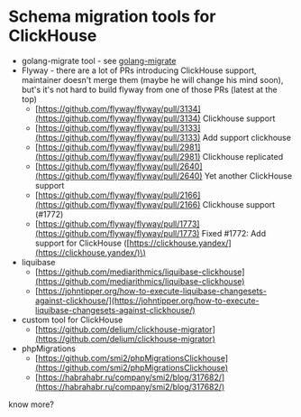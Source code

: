 # Schema migration tools for ClickHouse

* golang-migrate tool - see [golang-migrate](golang-migrate.md)
* Flyway - there are a lot of PRs introducing ClickHouse support, maintainer doesn't merge them \(maybe he will change his mind soon\), but's it's not hard to build flyway from one of those PRs \(latest at the top\)
  * [https://github.com/flyway/flyway/pull/3134](https://github.com/flyway/flyway/pull/3134) Сlickhouse support 
  * [https://github.com/flyway/flyway/pull/3133](https://github.com/flyway/flyway/pull/3133) Add support clickhouse
  * [https://github.com/flyway/flyway/pull/2981](https://github.com/flyway/flyway/pull/2981) Clickhouse replicated 
  * [https://github.com/flyway/flyway/pull/2640](https://github.com/flyway/flyway/pull/2640) Yet another ClickHouse support
  * [https://github.com/flyway/flyway/pull/2166](https://github.com/flyway/flyway/pull/2166) Clickhouse support \(\#1772\)
  * [https://github.com/flyway/flyway/pull/1773](https://github.com/flyway/flyway/pull/1773) Fixed \#1772: Add support for ClickHouse \([https://clickhouse.yandex/](https://clickhouse.yandex/)\) 
* liquibase
  * [https://github.com/mediarithmics/liquibase-clickhouse](https://github.com/mediarithmics/liquibase-clickhouse)
  * [https://johntipper.org/how-to-execute-liquibase-changesets-against-clickhouse/](https://johntipper.org/how-to-execute-liquibase-changesets-against-clickhouse/)
* custom tool for ClickHouse
  * [https://github.com/delium/clickhouse-migrator](https://github.com/delium/clickhouse-migrator)
* phpMigrations
  * [https://github.com/smi2/phpMigrationsClickhouse](https://github.com/smi2/phpMigrationsClickhouse)
  * [https://habrahabr.ru/company/smi2/blog/317682/](https://habrahabr.ru/company/smi2/blog/317682/)

know more? 

